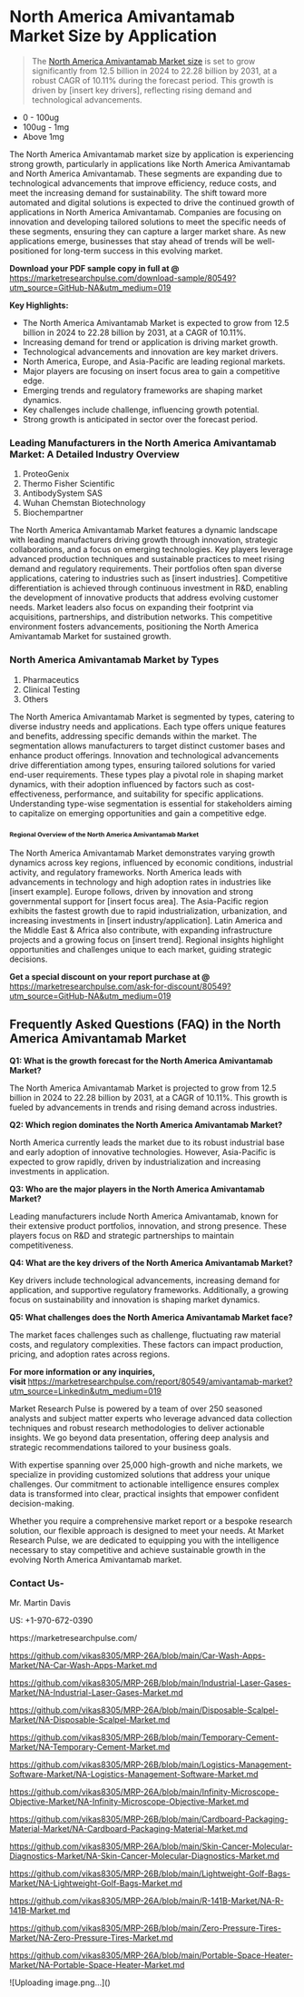 <h1>North America Amivantamab Market&nbsp;Size by Application</h1><blockquote><p>The <a href="https://marketresearchpulse.com/download-sample/80549?utm_source=GitHub-NA&amp;utm_medium=019">North America Amivantamab Market size</a> is set to grow significantly from 12.5 billion in 2024 to 22.28 billion by 2031, at a robust CAGR of 10.11% during the forecast period. This growth is driven by [insert key drivers], reflecting rising demand and technological advancements.</p></blockquote><ul><li>0 - 100ug<li> 100ug - 1mg<li> Above 1mg</li></ul><p>The North America Amivantamab market size by application is experiencing strong growth, particularly in applications like North America Amivantamab and North America Amivantamab. These segments are expanding due to technological advancements that improve efficiency, reduce costs, and meet the increasing demand for sustainability. The shift toward more automated and digital solutions is expected to drive the continued growth of applications in North America Amivantamab. Companies are focusing on innovation and developing tailored solutions to meet the specific needs of these segments, ensuring they can capture a larger market share. As new applications emerge, businesses that stay ahead of trends will be well-positioned for long-term success in this evolving market.</p><p><strong>Download your PDF sample copy in full at @ </strong><a href="https://marketresearchpulse.com/download-sample/80549?utm_source=GitHub-NA&amp;utm_medium=019">https://marketresearchpulse.com/download-sample/80549?utm_source=GitHub-NA&amp;utm_medium=019</a></p><p><strong>Key Highlights: </strong></p><ul><li>The North America Amivantamab Market is expected to grow from 12.5 billion in 2024 to 22.28 billion by 2031, at a CAGR of 10.11%.</li><li>Increasing demand for trend or application is driving market growth.</li><li>Technological advancements and innovation are key market drivers.</li><li>North America, Europe, and Asia-Pacific are leading regional markets.</li><li>Major players are focusing on insert focus area to gain a competitive edge.</li><li>Emerging trends and regulatory frameworks are shaping market dynamics.</li><li>Key challenges include challenge, influencing growth potential.</li><li>Strong growth is anticipated in sector over the forecast period.</li></ul><h3>Leading Manufacturers in the North America Amivantamab Market: A Detailed Industry Overview</h3><ol><li>ProteoGenix</li><li>Thermo Fisher Scientific</li><li>AntibodySystem SAS</li><li>Wuhan Chemstan Biotechnology</li><li>Biochempartner</li></ol><div class="flex max-w-full flex-col flex-grow"><div class="min-h-8 text-message flex w-full flex-col items-end gap-2 whitespace-normal break-words [.text-message+&amp;]:mt-5" dir="auto" data-message-author-role="assistant" data-message-id="fd8432e4-4910-450d-b182-61b7bfb0a01f" data-message-model-slug="gpt-4o"><div class="flex w-full flex-col gap-1 empty:hidden first:pt-[3px]"><div class="markdown prose w-full break-words dark:prose-invert light"><p>The North America Amivantamab Market features a dynamic landscape with leading manufacturers driving growth through innovation, strategic collaborations, and a focus on emerging technologies. Key players leverage advanced production techniques and sustainable practices to meet rising demand and regulatory requirements. Their portfolios often span diverse applications, catering to industries such as [insert industries]. Competitive differentiation is achieved through continuous investment in R&amp;D, enabling the development of innovative products that address evolving customer needs. Market leaders also focus on expanding their footprint via acquisitions, partnerships, and distribution networks. This competitive environment fosters advancements, positioning the North America Amivantamab Market for sustained growth.</p></div></div></div></div><h3>North America Amivantamab Market by Types</h3><ol><li>Pharmaceutics<li> Clinical Testing<li> Others</li></ol><div class="flex max-w-full flex-col flex-grow"><div class="min-h-8 text-message flex w-full flex-col items-end gap-2 whitespace-normal break-words [.text-message+&amp;]:mt-5" dir="auto" data-message-author-role="assistant" data-message-id="084470be-0bb7-4664-bddf-5156b4f41249" data-message-model-slug="gpt-4o-mini"><div class="flex w-full flex-col gap-1 empty:hidden first:pt-[3px]"><div class="markdown prose w-full break-words dark:prose-invert light"><p>The North America Amivantamab Market is segmented by types, catering to diverse industry needs and applications. Each type offers unique features and benefits, addressing specific demands within the market. The segmentation allows manufacturers to target distinct customer bases and enhance product offerings. Innovation and technological advancements drive differentiation among types, ensuring tailored solutions for varied end-user requirements. These types play a pivotal role in shaping market dynamics, with their adoption influenced by factors such as cost-effectiveness, performance, and suitability for specific applications. Understanding type-wise segmentation is essential for stakeholders aiming to capitalize on emerging opportunities and gain a competitive edge.</p></div></div></div></div><h3><span style="font-size: 11px;">Regional Overview of the North America Amivantamab Market</span></h3><div class="flex max-w-full flex-col flex-grow"><div class="min-h-8 text-message flex w-full flex-col items-end gap-2 whitespace-normal break-words [.text-message+&amp;]:mt-5" dir="auto" data-message-author-role="assistant" data-message-id="e9038762-ce64-4e30-91c9-9bd413514231" data-message-model-slug="gpt-4o-mini"><div class="flex w-full flex-col gap-1 empty:hidden first:pt-[3px]"><div class="markdown prose w-full break-words dark:prose-invert light"><p>The North America Amivantamab Market demonstrates varying growth dynamics across key regions, influenced by economic conditions, industrial activity, and regulatory frameworks. North America leads with advancements in technology and high adoption rates in industries like [insert example]. Europe follows, driven by innovation and strong governmental support for [insert focus area]. The Asia-Pacific region exhibits the fastest growth due to rapid industrialization, urbanization, and increasing investments in [insert industry/application]. Latin America and the Middle East &amp; Africa also contribute, with expanding infrastructure projects and a growing focus on [insert trend]. Regional insights highlight opportunities and challenges unique to each market, guiding strategic decisions.</p></div></div></div></div><p><strong>Get a special discount on your report purchase at @ </strong><a href="https://marketresearchpulse.com/ask-for-discount/80549?utm_source=GitHub-NA&amp;utm_medium=019">https://marketresearchpulse.com/ask-for-discount/80549?utm_source=GitHub-NA&amp;utm_medium=019</a></p><h2>Frequently Asked Questions (FAQ) in the North America Amivantamab Market</h2><p><strong>Q1: What is the growth forecast for the North America Amivantamab Market?</strong></p><p>The North America Amivantamab Market is projected to grow from 12.5 billion in 2024 to 22.28 billion by 2031, at a CAGR of 10.11%. This growth is fueled by advancements in trends and rising demand across industries.</p><p><strong>Q2: Which region dominates the North America Amivantamab Market?</strong></p><p>North America currently leads the market due to its robust industrial base and early adoption of innovative technologies. However, Asia-Pacific is expected to grow rapidly, driven by industrialization and increasing investments in application.</p><p><strong>Q3: Who are the major players in the North America Amivantamab Market?</strong></p><p>Leading manufacturers include North America Amivantamab, known for their extensive product portfolios, innovation, and strong presence. These players focus on R&amp;D and strategic partnerships to maintain competitiveness.</p><p><strong>Q4: What are the key drivers of the North America Amivantamab Market?</strong></p><p>Key drivers include technological advancements, increasing demand for application, and supportive regulatory frameworks. Additionally, a growing focus on sustainability and innovation is shaping market dynamics.</p><p><strong>Q5: What challenges does the North America Amivantamab Market face?</strong></p><p>The market faces challenges such as challenge, fluctuating raw material costs, and regulatory complexities. These factors can impact production, pricing, and adoption rates across regions.</p><p><strong>For more information or any inquiries, visit&nbsp;</strong><a href="https://marketresearchpulse.com/report/80549/amivantamab-market?utm_source=Linkedin&utm_medium=019">https://marketresearchpulse.com/report/80549/amivantamab-market?utm_source=Linkedin&utm_medium=019</a></p><p>Market Research Pulse is powered by a team of over 250 seasoned analysts and subject matter experts who leverage advanced data collection techniques and robust research methodologies to deliver actionable insights. We go beyond data presentation, offering deep analysis and strategic recommendations tailored to your business goals.</p><p>With expertise spanning over 25,000 high-growth and niche markets, we specialize in providing customized solutions that address your unique challenges. Our commitment to actionable intelligence ensures complex data is transformed into clear, practical insights that empower confident decision-making.</p><p>Whether you require a comprehensive market report or a bespoke research solution, our flexible approach is designed to meet your needs. At Market Research Pulse, we are dedicated to equipping you with the intelligence necessary to stay competitive and achieve sustainable growth in the evolving North America Amivantamab market.</p><h3><strong>Contact Us-</strong></h3><p>Mr. Martin Davis</p><p>US: +1-970-672-0390</p><p>https://marketresearchpulse.com/</p><p><a href="https://github.com/vikas8305/MRP-26A/blob/main/Car-Wash-Apps-Market/NA-Car-Wash-Apps-Market.md">https://github.com/vikas8305/MRP-26A/blob/main/Car-Wash-Apps-Market/NA-Car-Wash-Apps-Market.md</a></p><p><a href="https://github.com/vikas8305/MRP-26B/blob/main/Industrial-Laser-Gases-Market/NA-Industrial-Laser-Gases-Market.md">https://github.com/vikas8305/MRP-26B/blob/main/Industrial-Laser-Gases-Market/NA-Industrial-Laser-Gases-Market.md</a></p><p><a href="https://github.com/vikas8305/MRP-26A/blob/main/Disposable-Scalpel-Market/NA-Disposable-Scalpel-Market.md">https://github.com/vikas8305/MRP-26A/blob/main/Disposable-Scalpel-Market/NA-Disposable-Scalpel-Market.md</a></p><p><a href="https://github.com/vikas8305/MRP-26B/blob/main/Temporary-Cement-Market/NA-Temporary-Cement-Market.md">https://github.com/vikas8305/MRP-26B/blob/main/Temporary-Cement-Market/NA-Temporary-Cement-Market.md</a></p><p><a href="https://github.com/vikas8305/MRP-26B/blob/main/Logistics-Management-Software-Market/NA-Logistics-Management-Software-Market.md">https://github.com/vikas8305/MRP-26B/blob/main/Logistics-Management-Software-Market/NA-Logistics-Management-Software-Market.md</a></p><p><a href="https://github.com/vikas8305/MRP-26A/blob/main/Infinity-Microscope-Objective-Market/NA-Infinity-Microscope-Objective-Market.md">https://github.com/vikas8305/MRP-26A/blob/main/Infinity-Microscope-Objective-Market/NA-Infinity-Microscope-Objective-Market.md</a></p><p><a href="https://github.com/vikas8305/MRP-26B/blob/main/Cardboard-Packaging-Material-Market/NA-Cardboard-Packaging-Material-Market.md">https://github.com/vikas8305/MRP-26B/blob/main/Cardboard-Packaging-Material-Market/NA-Cardboard-Packaging-Material-Market.md</a></p><p><a href="https://github.com/vikas8305/MRP-26A/blob/main/Skin-Cancer-Molecular-Diagnostics-Market/NA-Skin-Cancer-Molecular-Diagnostics-Market.md">https://github.com/vikas8305/MRP-26A/blob/main/Skin-Cancer-Molecular-Diagnostics-Market/NA-Skin-Cancer-Molecular-Diagnostics-Market.md</a></p><p><a href="https://github.com/vikas8305/MRP-26B/blob/main/Lightweight-Golf-Bags-Market/NA-Lightweight-Golf-Bags-Market.md">https://github.com/vikas8305/MRP-26B/blob/main/Lightweight-Golf-Bags-Market/NA-Lightweight-Golf-Bags-Market.md</a></p><p><a href="https://github.com/vikas8305/MRP-26A/blob/main/R-141B-Market/NA-R-141B-Market.md">https://github.com/vikas8305/MRP-26A/blob/main/R-141B-Market/NA-R-141B-Market.md</a></p><p><a href="https://github.com/vikas8305/MRP-26B/blob/main/Zero-Pressure-Tires-Market/NA-Zero-Pressure-Tires-Market.md">https://github.com/vikas8305/MRP-26B/blob/main/Zero-Pressure-Tires-Market/NA-Zero-Pressure-Tires-Market.md</a></p><p><a href="https://github.com/vikas8305/MRP-26A/blob/main/Portable-Space-Heater-Market/NA-Portable-Space-Heater-Market.md">https://github.com/vikas8305/MRP-26A/blob/main/Portable-Space-Heater-Market/NA-Portable-Space-Heater-Market.md</a></p>
![Uploading image.png…]()

